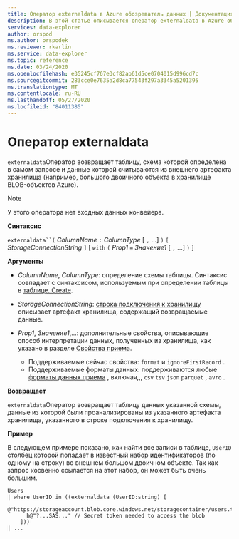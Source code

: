 ```yaml
---
title: Оператор externaldata в Azure обозреватель данных | Документация Майкрософт
description: В этой статье описывается оператор externaldata в Azure обозреватель данных.
services: data-explorer
author: orspod
ms.author: orspodek
ms.reviewer: rkarlin
ms.service: data-explorer
ms.topic: reference
ms.date: 03/24/2020
ms.openlocfilehash: e35245cf767e3cf82ab61d5ce0704015d996cd7c
ms.sourcegitcommit: 283cce0e7635a2d8ca77543f297a3345a5201395
ms.translationtype: MT
ms.contentlocale: ru-RU
ms.lasthandoff: 05/27/2020
ms.locfileid: "84011385"
---
```

# <a name="externaldata-operator"></a>Оператор externaldata

`externaldata`Оператор возвращает таблицу, схема которой определена в самом запросе и данные которой считываются из внешнего артефакта хранилища (например, большого двоичного объекта в хранилище BLOB-объектов Azure).

> [!NOTE]
> У этого оператора нет входных данных конвейера.

**Синтаксис**

`externaldata``(` *ColumnName* `:` *ColumnType* [ `,` ...] `)` `[` *StorageConnectionString* `]` [ `with` `(` *Prop1* `=` *Значение1* [ `,` ...] `)` ]

**Аргументы**

* *ColumnName*, *ColumnType*: определение схемы таблицы.
  Синтаксис совпадает с синтаксисом, используемым при определении таблицы в [таблице. Create](../management/create-table-command.md).

* *StorageConnectionString*: [строка подключения к хранилищу](../api/connection-strings/storage.md) описывает артефакт хранилища, содержащий возвращаемые данные.

* *Prop1*, *Значение1*,...: дополнительные свойства, описывающие способ интерпретации данных, полученных из хранилища, как указано в разделе [Свойства приема](../../ingestion-properties.md).
    * Поддерживаемые сейчас свойства: `format` и `ignoreFirstRecord` .
    * Поддерживаемые форматы данных: поддерживаются любые [форматы данных приема](../../ingestion-supported-formats.md) , включая,,, `csv` `tsv` `json` `parquet` , `avro` .

**Возвращает**

`externaldata`Оператор возвращает таблицу данных указанной схемы, данные из которой были проанализированы из указанного артефакта хранилища, указанного в строке подключения к хранилищу.

**Пример**

В следующем примере показано, как найти все записи в таблице, `UserID` столбец которой попадает в известный набор идентификаторов (по одному на строку) во внешнем большом двоичном объекте.
Так как запрос косвенно ссылается на этот набор, он может быть очень большим.

```
Users
| where UserID in ((externaldata (UserID:string) [
    @"https://storageaccount.blob.core.windows.net/storagecontainer/users.txt"
      h@"?...SAS..." // Secret token needed to access the blob
    ]))
| ...
```